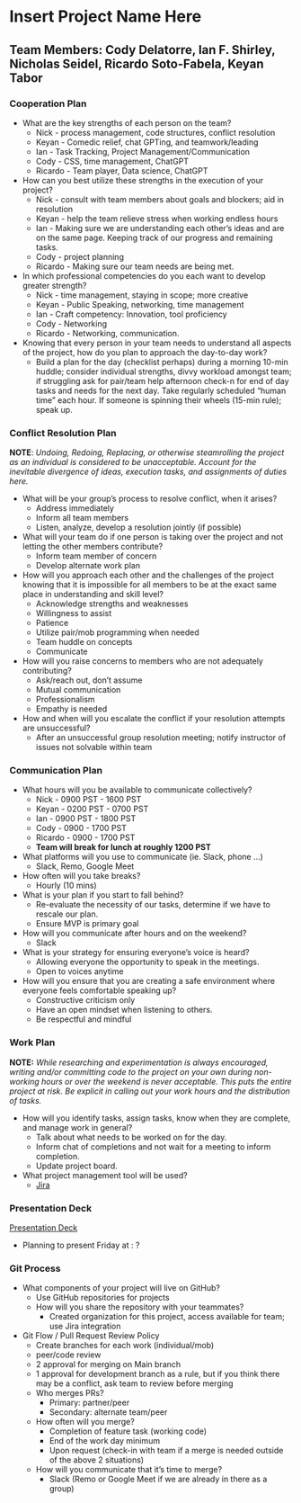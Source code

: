 # Insert Project Name Here

## Team Members: Cody Delatorre, Ian F. Shirley, Nicholas Seidel, Ricardo Soto-Fabela, Keyan Tabor


### Cooperation Plan

- What are the key strengths of each person on the team?
  - Nick - process management, code structures, conflict resolution
  - Keyan - Comedic relief, chat GPTing, and teamwork/leading
  - Ian - Task Tracking, Project Management/Communication
  - Cody - CSS, time management, ChatGPT
  - Ricardo - Team player, Data science, ChatGPT
- How can you best utilize these strengths in the execution of your project?
  - Nick - consult with team members about goals and blockers; aid in resolution
  - Keyan - help the team relieve stress when working endless hours
  - Ian - Making sure we are understanding each other’s ideas and are on the same page. Keeping track of our progress and remaining tasks.
  - Cody - project planning
  - Ricardo - Making sure our team needs are being met. 
- In which professional competencies do you each want to develop greater strength?
  - Nick - time management, staying in scope; more creative
  - Keyan - Public Speaking, networking, time management
  - Ian - Craft competency: Innovation, tool proficiency
  - Cody - Networking
  - Ricardo - Networking, communication.
- Knowing that every person in your team needs to understand all aspects of the project, how do you plan to approach the day-to-day work?
  - Build a plan for the day (checklist perhaps) during a morning 10-min huddle; consider individual  strengths, divvy workload amongst team; if struggling ask for pair/team help afternoon check-n for end of day tasks and needs for the next day.  Take regularly scheduled “human time” each hour. If someone is spinning their wheels (15-min rule); speak up.

### Conflict Resolution Plan

**NOTE**: *Undoing, Redoing, Replacing, or otherwise steamrolling the project as an individual is considered to be unacceptable. Account for the inevitable divergence of ideas, execution tasks, and assignments of duties here.*

- What will be your group’s process to resolve conflict, when it arises?
  - Address immediately
  - Inform all team members
  - Listen, analyze, develop a resolution jointly (if possible)
- What will your team do if one person is taking over the project and not letting the other members contribute?
  - Inform team member of concern
  - Develop alternate work plan
- How will you approach each other and the challenges of the project knowing that it is impossible for all members to be at the exact same place in understanding and skill level?
  - Acknowledge strengths and weaknesses
  - Willingness to assist
  - Patience
  - Utilize pair/mob programming when needed
  - Team huddle on concepts
  - Communicate
- How will you raise concerns to members who are not adequately contributing?
  - Ask/reach out, don’t assume
  - Mutual communication
  - Professionalism
  - Empathy is needed
- How and when will you escalate the conflict if your resolution attempts are unsuccessful?
  - After an unsuccessful group resolution meeting; notify instructor of issues not solvable within team

### Communication Plan
 
- What hours will you be available to communicate collectively?
  - Nick - 0900 PST - 1600 PST
  - Keyan - 0200 PST - 0700 PST
  - Ian - 0900 PST - 1800 PST
  - Cody - 0900 - 1700 PST
  - Ricardo - 0900 - 1700 PST
  - **Team will break for lunch at roughly 1200 PST**
- What platforms will you use to communicate (ie. Slack, phone …)
  - Slack, Remo, Google Meet
- How often will you take breaks?
  - Hourly (10 mins)
- What is your plan if you start to fall behind?
  - Re-evaluate the necessity of our tasks, determine if we have to rescale our plan. 
  - Ensure MVP is primary goal
- How will you communicate after hours and on the weekend?
  - Slack
- What is your strategy for ensuring everyone’s voice is heard?
  - Allowing everyone the opportunity to speak in the meetings. 
  - Open to voices anytime
- How will you ensure that you are creating a safe environment where everyone feels comfortable speaking up?
  - Constructive criticism only
  - Have an open mindset when listening to others.
  - Be respectful and mindful

### Work Plan

**NOTE:** *While researching and experimentation is always encouraged, writing and/or committing code to the project on your own during non-working hours or over the weekend is never acceptable. This puts the entire project at risk. Be explicit in calling out your work hours and the distribution of tasks.*

- How will you identify tasks, assign tasks, know when they are complete, and manage work in general?
  - Talk about what needs to be worked on for the day.
  - Inform chat of completions and not wait for a meeting to inform completion.
  - Update project board.
- What project management tool will be used?
  - [Jira](https://401-project.atlassian.net/jira/software/projects/MT401/boards/1)
 
### Presentation Deck

[Presentation Deck](https://docs.google.com/presentation/u/1/d/1UJAz8nlrGIOFZqu0itrMZmd8b7jN0KVP/edit)<br>
- Planning to present Friday at : ?

### Git Process

- What components of your project will live on GitHub?
  - Use GitHub repositories for projects
  - How will you share the repository with your teammates?
    - Created organization for this project, access available for team; use Jira integration
- Git Flow / Pull Request Review Policy
  - Create branches for each work (individual/mob)
  - peer/code review
  - 2 approval for merging on Main branch
  - 1 approval for development branch as a rule, but if you think there may be a conflict, ask team to review before merging
  - Who merges PRs?
    - Primary: partner/peer
    - Secondary: alternate team/peer
  - How often will you merge?
    - Completion of feature task (working code)
    - End of the work day minimum
    - Upon request (check-in with team if a merge is needed outside of the above 2 situations)
  - How will you communicate that it’s time to merge?
    - Slack (Remo or Google Meet if we are already in there as a group)

